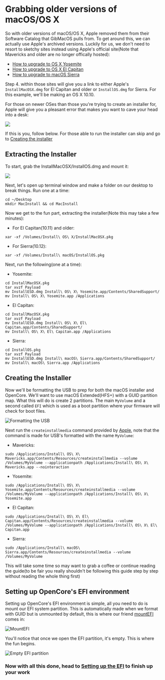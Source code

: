 # Grabbing older versions of macOS/OS X

So with older versions of macOS/OS X, Apple removed them from their Software Catalog that GibMacOS pulls from. To get around this, we can actually use Apple's archived versions. Luckily for us, we don't need to resort to sketchy sites instead using Apple's official site(Note that Mavericks and older are no longer offically hosted):

* [How to upgrade to OS X Yosemite](https://support.apple.com/en-ca/HT210717)
* [How to upgrade to OS X El Capitan](https://support.apple.com/en-us/HT206886)
* [How to upgrade to macOS Sierra](https://support.apple.com/en-us/HT208202)

Step 4. within those sites will give you a link to either Apple's `InstallMacOSX.dmg` for El Capitan and older or `InstallOS.dmg` for Sierra. For this example, we'll be making an OS X 10.10.

For those on newer OSes than those you're trying to create an installer for, Apple will give you a pleasant error that makes you want to cave your head into a desk:

![](/images/installer-guide/legacy-mac-install-md/unsupported.png)

If this is you, follow below. For those able to run the installer can skip and go to [Creating the installer](#creating-the-installer)

## Extracting the Installer

To start, grab the InstallMacOSX/InstallOS.dmg and mount it:

![](/images/installer-guide/legacy-mac-install-md/mount.png)

Next, let's open up terminal window and make a folder on our desktop to break things. Run one at a time:

```
cd ~/Desktop
mkdir MacInstall && cd MacInstall
```

Now we get to the fun part, extracting the installer(Note this may take a few minutes):

* For El Capitan(10.11) and older:
```
xar -xf /Volumes/Install\ OS\ X/InstallMacOSX.pkg
```

* For Sierra(10.12):
```
xar -xf /Volumes/Install\ macOS/InstallOS.pkg
```

Next, run the following(one at a time):

* Yosemite:
```
cd InstallMacOSX.pkg
tar xvzf Payload
mv InstallESD.dmg Install\ OS\ X\ Yosemite.app/Contents/SharedSupport/
mv Install\ OS\ X\ Yosemite.app /Applications
```

* El Capitan:
```
cd InstallMacOSX.pkg
tar xvzf Payload
mv InstallESD.dmg Install\ OS\ X\ El\ Capitan.app/Contents/SharedSupport/
mv Install\ OS\ X\ El\ Capitan.app /Applications
```

* Sierra:
```
cd InstallOS.pkg
tar xvzf Payload
mv InstallESD.dmg Install\ macOS\ Sierra.app/Contents/SharedSupport/
mv Install\ macOS\ Sierra.app /Applications
```


## Creating the Installer

Now we'll be formatting the USB to prep for both the macOS installer and OpenCore. We'll want to use macOS Extended(HFS+) with a GUID partition map. What this will do is create 2 partitions. The main `MyVolume` and a second called `EFI` which is used as a boot partition where your firmware will check for boot files.

![Formatting the USB](/images/installer-guide/mac-install-md/format-usb.png)

Next run the `createinstallmedia` command provided by [Apple](https://support.apple.com/en-us/HT201372), note that the command is made for USB's formatted with the name `MyVolume`:

* Mavericks:
```text
sudo /Applications/Install\ OS\ X\ Mavericks.app/Contents/Resources/createinstallmedia --volume /Volumes/MyVolume --applicationpath /Applications/Install\ OS\ X\ Mavericks.app --nointeraction
```

* Yosemite:
```text
sudo /Applications/Install\ OS\ X\ Yosemite.app/Contents/Resources/createinstallmedia --volume /Volumes/MyVolume --applicationpath /Applications/Install\ OS\ X\ Yosemite.app
```

* El Capitan:
```text
sudo /Applications/Install\ OS\ X\ El\ Capitan.app/Contents/Resources/createinstallmedia --volume /Volumes/MyVolume --applicationpath /Applications/Install\ OS\ X\ El\ Capitan.app
```

* Sierra:
```text
sudo /Applications/Install\ macOS\ Sierra.app/Contents/Resources/createinstallmedia --volume /Volumes/MyVolume
```

This will take some time so may want to grab a coffee or continue reading the guide(to be fair you really shouldn't be following this guide step by step without reading the whole thing first)


## Setting up OpenCore's EFI environment

Setting up OpenCore's EFI environment is simple, all you need to do is mount our EFI system partition. This is automatically made when we format with GUID but is unmounted by default, this is where our friend [mountEFI](https://github.com/corpnewt/MountEFI) comes in:

![MountEFI](/images/installer-guide/mac-install-md/mount-efi-usb.png)

You'll notice that once we open the EFI partition, it's empty. This is where the fun begins.

![Empty EFI partition](/images/installer-guide/mac-install-md/base-efi.png)

### Now with all this done, head to [Setting up the EFI](https://dortania.github.io/OpenCore-Desktop-Guide/installer-guide/opencore-efi.html) to finish up your work

